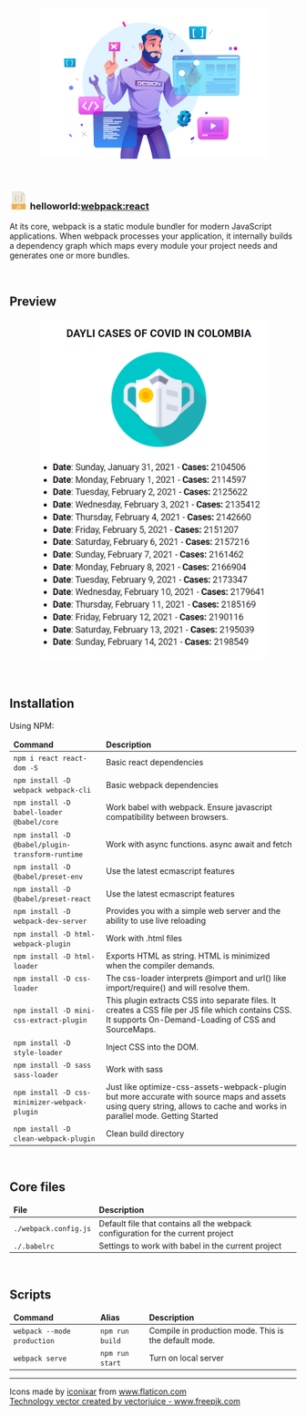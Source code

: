 <main>

  <section>
    <article>
      <p align="center"> 
        <img alt="Tech" src="docs/assets/img/tech.jpg" title="Tech" width="400" />      
      </p>
    </article>
  </section>

  <br />

  <section>
    <article>
      <h1>
        <img src="docs/assets/img/javascript.png" alt="Javascript" title="Javascript" /> 
        helloworld:<a href="https://webpack.js.org/" rel="external" title="Webpack">webpack:react</a>
      </h1>
      <p>
        At its core, webpack is a static module bundler for modern JavaScript applications. When webpack processes your application, it internally builds a dependency graph which maps every module your project needs and generates one or more bundles.
      </p>
    </article>
  </section>

  <br />

  <section>
    <article>
      <h2>Preview</h2> 
      <p align="center"> 
        <img alt="Theme preview" src="docs/assets/img/theme-preview.png" title="Theme preview" width="400" />      
      </p>
    </article>
  </section>
  
  <br />

  <section>
    <article>
      <h2>Installation</h2> 
      <p>Using NPM:</p>
      <table>
        <thead>
          <tr>
            <td><strong>Command</strong></td>
            <td><strong>Description</strong></td>
          </tr>
        </thead>
        <tbody>
          <tr>
            <td><code>npm i react react-dom -S</code></td>
            <td>Basic react dependencies</td>
          </tr>
          <tr>
            <td><code>npm install -D webpack webpack-cli</code></td>
            <td>Basic webpack dependencies</td>
          </tr>
          <tr>
            <td><code>npm install -D babel-loader @babel/core</code></td>
            <td>Work babel with webpack. Ensure javascript compatibility between browsers.</td>
          </tr>
          <tr>
            <td><code>npm install -D @babel/plugin-transform-runtime</code></td>
            <td>Work with async functions. async await and fetch</td>
          </tr>
          <tr>
            <td><code>npm install -D @babel/preset-env</code></td>
            <td>Use the latest ecmascript features</td>
          </tr>
          <tr>
            <td><code>npm install -D @babel/preset-react</code></td>
            <td>Use the latest ecmascript features</td>
          </tr>
          <tr>
            <td><code>npm install -D webpack-dev-server</code></td>
            <td>Provides you with a simple web server and the ability to use live reloading</td>
          </tr>
          <tr>
            <td><code>npm install -D html-webpack-plugin</code></td>
            <td>Work with .html files</td>
          </tr>
          <tr>
            <td><code>npm install -D html-loader</code></td>
            <td>Exports HTML as string. HTML is minimized when the compiler demands.</td>
          </tr>
          <tr>
            <td><code>npm install -D css-loader</code></td>
            <td>The css-loader interprets @import and url() like import/require() and will resolve them.</td>
          </tr>
          <tr>
            <td><code>npm install -D mini-css-extract-plugin</code></td>
            <td>This plugin extracts CSS into separate files. It creates a CSS file per JS file which contains CSS. It supports On-Demand-Loading of CSS and SourceMaps.</td>
          </tr>
          <tr>
            <td><code>npm install -D style-loader</code></td>
            <td>Inject CSS into the DOM.</td>
          </tr>
          <tr>
            <td><code>npm install -D sass sass-loader</code></td>
            <td>Work with sass</td>
          </tr>
          <tr>
            <td><code>npm install -D css-minimizer-webpack-plugin</code></td>
            <td>Just like optimize-css-assets-webpack-plugin but more accurate with source maps and assets using query string, allows to cache and works in parallel mode. Getting Started</td>
          </tr>
          <tr>
            <td><code>npm install -D clean-webpack-plugin</code></td>
            <td>Clean build directory</td>
          </tr>
        </tbody>
      </table>      
    </article>
  </section>

  <br />

  <section>
    <article>
      <h2>Core files</h2> 
      <table>
        <thead>
          <tr>
            <td><strong>File</strong></td>
            <td><strong>Description</strong></td>
          </tr>
        </thead>
        <tbody>
          <tr>
            <td><code>./webpack.config.js</code></td>
            <td>Default file that contains all the webpack configuration for the current project</td>
          </tr>
          <tr>
            <td><code>./.babelrc</code></td>
            <td>Settings to work with babel in the current project</td>
          </tr>
        </tbody>
      </table> 
    </article>
  </section>

  <br />

  <section>
    <article>
      <h2>Scripts</h2>
      <table>
        <thead>
          <tr>
            <td><strong>Command</strong></td>
            <td><strong>Alias</strong></td>
            <td><strong>Description</strong></td>
          </tr>
        </thead>
        <tbody>
          <tr>
            <td><code>webpack --mode production</code></td>
            <td><code>npm run build</code></td>
            <td>Compile in production mode. This is the default mode.</code>
          </tr>
          <tr>
            <td><code>webpack serve</code></td>
            <td><code>npm run start</code></td>
            <td>Turn on local server</code>
          </tr>
        </tbody>
      </table>
    </article>
  </section>

  <hr />

  <section>
    <article>
      <p>
        Icons made by <a href="https://www.flaticon.com/authors/iconixar" title="iconixar">iconixar</a> from <a href="https://www.flaticon.com/" title="Flaticon">www.flaticon.com</a>
        <br />
        <a href='https://www.freepik.com/vectors/technology'>Technology vector created by vectorjuice - www.freepik.com</a>
      </p>      
    </article>
  </section>

  </main>
